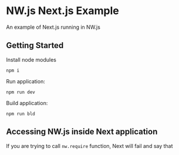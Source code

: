 # NW.js Next.js Example

An example of Next.js running in NW.js

## Getting Started

Install node modules

```shell
npm i
```

Run application:

```shell
npm run dev
```

Build application:

```shell
npm run bld
```

## Accessing NW.js inside Next application

If you are trying to call `nw.require` function, Next will fail and say that